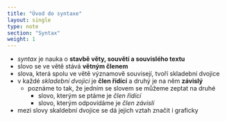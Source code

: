 ```yaml
---
title: "Úvod do syntaxe"
layout: single
type: note
section: "Syntax"
weight: 1
---
```

- _syntax_ je nauka o **stavbě věty, souvětí a souvislého textu**
- slovo se ve větě stává **větným členem**
- slova, která spolu ve větě významově souvisejí, tvoří skladební dvojice
- v každé _skladební dvojici_ je **člen řídící** a druhý je na něm **závislý**
    - poznáme to tak, že jedním se slovem se můžeme zeptat na druhé
        - slovo, kterým se ptáme je _člen řídící_
        - slovo, kterým odpovídáme je _člen závislí_
- mezi slovy skaldební dvojice se dá jejich vztah značit i graficky